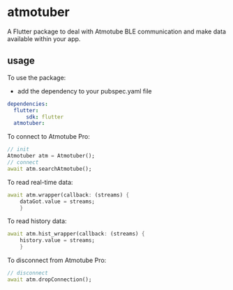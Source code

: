 # atmotuber

A Flutter package to deal with Atmotube BLE communication and make data available within your app. 

## usage 
To use the package:
- add the dependency to your pubspec.yaml file

```yaml
dependencies:
  flutter:
      sdk: flutter
  atmotuber:
```

To connect to Atmotube Pro: 

```dart
// init
Atmotuber atm = Atmotuber();
// connect
await atm.searchAtmotube();
```
To read real-time data: 

```dart
await atm.wrapper(callback: (streams) {
    dataGot.value = streams;
    }
```
To read history data: 

```dart
await atm.hist_wrapper(callback: (streams) {
    history.value = streams;
    }
```
To disconnect from Atmotube Pro: 

```dart
// disconnect
await atm.dropConnection(); 
```
